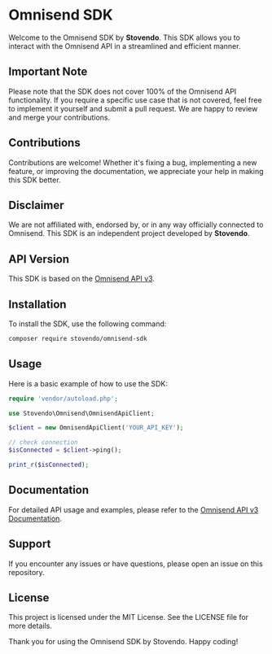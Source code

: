 # Omnisend SDK

Welcome to the Omnisend SDK by **Stovendo**. This SDK allows you to interact with the Omnisend API in a streamlined and efficient manner.

## Important Note
Please note that the SDK does not cover 100% of the Omnisend API functionality. If you require a specific use case that is not covered, feel free to implement it yourself and submit a pull request. We are happy to review and merge your contributions.

## Contributions
Contributions are welcome! Whether it's fixing a bug, implementing a new feature, or improving the documentation, we appreciate your help in making this SDK better.

## Disclaimer
We are not affiliated with, endorsed by, or in any way officially connected to Omnisend. This SDK is an independent project developed by **Stovendo**.

## API Version
This SDK is based on the [Omnisend API v3](https://api-docs.omnisend.com/reference/intro).

## Installation
To install the SDK, use the following command:

```bash
composer require stovendo/omnisend-sdk
```

## Usage

Here is a basic example of how to use the SDK:

```php
require 'vendor/autoload.php';

use Stovendo\Omnisend\OmnisendApiClient;

$client = new OmnisendApiClient('YOUR_API_KEY');

// check connection
$isConnected = $client->ping();

print_r($isConnected);
```

## Documentation
For detailed API usage and examples, please refer to the [Omnisend API v3 Documentation](https://api-docs.omnisend.com/reference/intro).

## Support
If you encounter any issues or have questions, please open an issue on this repository.

## License
This project is licensed under the MIT License. See the LICENSE file for more details.

Thank you for using the Omnisend SDK by Stovendo. Happy coding!